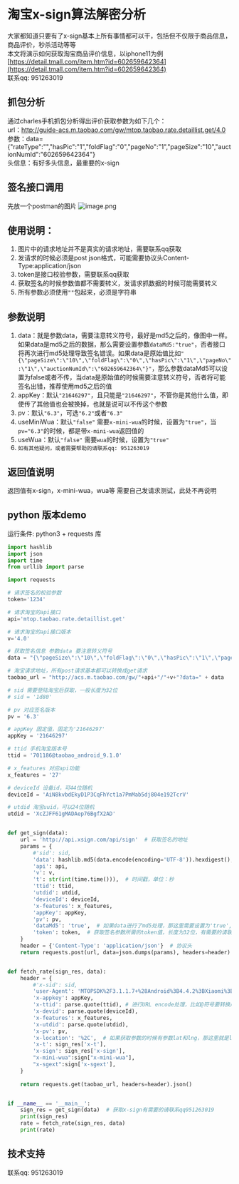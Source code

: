 # 淘宝x-sign算法解密分析

大家都知道只要有了x-sign基本上所有事情都可以干，包括但不仅限于商品信息，商品评价，秒杀活动等等  
本文将演示如何获取淘宝商品评价信息，以iphone11为例 [https://detail.tmall.com/item.htm?id=602659642364](https://detail.tmall.com/item.htm?id=602659642364)   
联系qq: 951263019

## 抓包分析
通过charles手机抓包分析得出评价获取参数为如下几个：  
url：http://guide-acs.m.taobao.com/gw/mtop.taobao.rate.detaillist.get/4.0  
参数：data={"rateType":"","hasPic":"1","foldFlag":"0","pageNo":"1","pageSize":"10","auctionNumId":"602659642364"}  
头信息：有好多头信息，最重要的x-sign  

## 签名接口调用
先放一个postman的图片
![image.png](https://github.com/Colinlyj210/x-sign/blob/master/w2.png?raw=true)


## 使用说明：
1. 图片中的请求地址并不是真实的请求地址，需要联系qq获取
2. 发请求的时候必须是post json格式，可能需要协议头Content-Type:application/json
3. token是接口校验参数，需要联系qq获取
4. 获取签名的时候参数值都不需要转义，发请求抓数据的时候可能需要转义
5. 所有参数必须使用```""```包起来，必须是字符串

## 参数说明
1. data：就是参数data，需要注意转义符号，最好是md5之后的，像图中一样。如果data是md5之后的数据，那么需要设置参数```dataMd5:"true"```，否者接口将再次进行md5处理导致签名错误。如果data是原始值比如```"{\"pageSize\":\"10\",\"foldFlag\":\"0\",\"hasPic\":\"1\",\"pageNo\":\"1\",\"auctionNumId\":\"602659642364\"}"```，那么参数dataMd5可以设置为false或者不传，当data是原始值的时候需要注意转义符号，否者将可能签名出错，推荐使用md5之后的值
2. appKey：默认```"21646297"```，且只能是```"21646297"```，不管你是其他什么值，即使传了其他值也会被换掉，也就是说可以不传这个参数
3. pv：默认```"6.3"```，可选```"6.2"```或者```"6.3"``` 
4. useMiniWua：默认```"false"``` 需要```x-mini-wua```的时候，设置为```"true"```，当```pv="6.3"```的时候，都是带```x-mini-wua```返回值的
5. useWua：默认```"false"``` 需要```wua```的时候，设置为```"true"```
6. ```如有其他疑问，或者需要帮助的请联系qq: 951263019```

## 返回值说明
返回值有x-sign，x-mini-wua，wua等
需要自己发请求测试，此处不再说明

## python 版本demo
运行条件: python3 + requests 库
```python
import hashlib
import json
import time
from urllib import parse

import requests

# 请求签名的校验参数
token='1234'

# 请求淘宝的api接口
api='mtop.taobao.rate.detaillist.get'

# 请求淘宝的api接口版本
v='4.0'

# 获取签名信息 参数data 要注意转义符号
data = "{\"pageSize\":\"10\",\"foldFlag\":\"0\",\"hasPic\":\"1\",\"pageNo\":\"1\",\"auctionNumId\":\"602659642364\"}"

# 淘宝请求地址，所有post请求基本都可以转换成get请求
taobao_url = "http://acs.m.taobao.com/gw/"+api+"/"+v+"?data=" + data

# sid 需要登陆淘宝后获取，一般长度为32位
# sid = '1d80'

# pv 对应签名版本
pv = '6.3'

# appKey 固定值，固定为'21646297'
appKey = '21646297'

# ttid 手机淘宝版本号
ttid = '701186@taobao_android_9.1.0'

# x_features 对应api功能
x_features = '27'

# deviceId 设备id，可44位随机
deviceId = 'AiN8kvbdEkyD1P3CqFhYct1a7PmMab5dj804e192TcrV'

# utdid 淘宝uuid，可以24位随机
utdid = 'XcZJFF61gMADAep76BgfX2AD'


def get_sign(data):
    url = 'http://api.xsign.com/api/sign'  # 获取签名的地址
    params = {
        #'sid': sid,
        'data': hashlib.md5(data.encode(encoding='UTF-8')).hexdigest(),  # 获取签名需要将data进行md5处理，以方便数据传输
        'api': api,
        'v': v,
        't': str(int(time.time())),  # 时间戳，单位：秒
        'ttid': ttid,
        'utdid': utdid,
        'deviceId': deviceId,
        'x-features': x_features,
        'appKey': appKey,
        'pv': pv,
        'dataMd5': 'true',  # 如果data进行了md5处理，那这里需要设置为'true',
        'token': token,  # 获取签名参数所需的token值，长度为32位，有需要的请联系qq951263019申请
    }
    header = {'Content-Type': 'application/json'}  # 协议头
    return requests.post(url, data=json.dumps(params), headers=header).json()


def fetch_rate(sign_res, data):
    header = {
        #'x-sid': sid,
        'user-Agent': 'MTOPSDK%2F3.1.1.7+%28Android%3B4.4.2%3BXiaomi%3BMI+6%29',
        'x-appkey': appKey,
        'x-ttid': parse.quote(ttid), # 进行URL encode处理，比如@符号要转换成%40
        'x-devid': parse.quote(deviceId),
        'x-features': x_features,
        'x-utdid': parse.quote(utdid),
        'x-pv': pv,
        'x-location': '%2C',  # 如果获取参数的时候有参数lat和lng，那这里就是lng%2Clat，本例为空则设置为%2C
        'x-t': sign_res['x-t'],
        'x-sign': sign_res['x-sign'],
        "x-mini-wua":sign["x-mini-wua"],
        "x-sgext":sign['x-sgext'],
    }
   
    return requests.get(taobao_url, headers=header).json()


if __name__ == '__main__':
    sign_res = get_sign(data)  # 获取x-sign有需要的请联系qq951263019
    print(sign_res)
    rate = fetch_rate(sign_res, data)
    print(rate)


```

## 技术支持
联系qq: 951263019  
